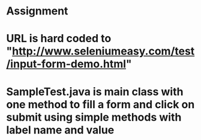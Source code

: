 # Assignment
# URL is hard coded to "http://www.seleniumeasy.com/test/input-form-demo.html"
# SampleTest.java is main class with one method to fill a form and click on submit using simple methods with label name and value
